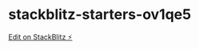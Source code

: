 # stackblitz-starters-ov1qe5

[Edit on StackBlitz ⚡️](https://stackblitz.com/edit/stackblitz-starters-ov1qe5)